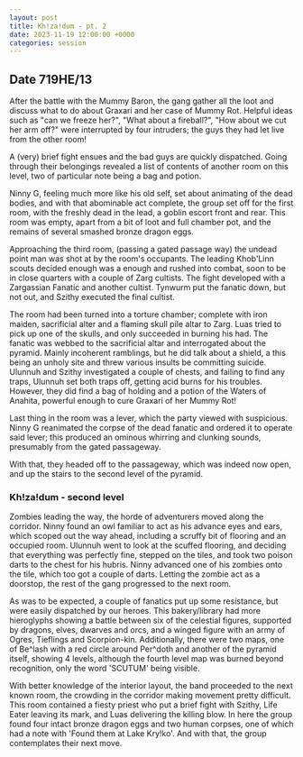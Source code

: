 ```yaml
---
layout: post
title: Kh!za!dum - pt. 2
date: 2023-11-19 12:00:00 +0000
categories: session
---
```


## Date 719HE/13

After the battle with the Mummy Baron, the gang gather all the loot and discuss
what to do about Graxari and her case of Mummy Rot. Helpful ideas such as "can
we freeze her?", "What about a fireball?", "How about we cut her arm off?" were
interrupted by four intruders; the guys they had let live from the other room!

A (very) brief fight ensues and the bad guys are quickly dispatched. Going
through their belongings revealed a list of contents of another room on this
level, two of particular note being a bag and potion.

Ninny G, feeling much more like his old self, set about animating of the dead
bodies, and with that abominable act complete, the group set off for the first
room, with the freshly dead in the lead, a goblin escort front and rear. This
room was empty, apart from a bit of loot and full chamber pot, and the remains
of several smashed bronze dragon eggs.

Approaching the third room, (passing a gated passage way) the undead point man
was shot at by the room's occupants. The leading Khob'Linn scouts decided enough
was a enough and rushed into combat, soon to be in close quarters with a couple
of Zarg cultists. The fight developed with a Zargassian Fanatic and another
cultist. Tynwurm put the fanatic down, but not out, and Szithy executed the
final cultist.

The room had been turned into a torture chamber; complete with iron maiden,
sacrificial alter and a flaming skull pile altar to Zarg. Luas tried to pick up
one of the skulls, and only succeeded in burning his had. The fanatic was webbed
to the sacrificial altar and interrogated about the pyramid. Mainly incoherent
ramblings, but he did talk about a shield, a this being an unholy site and threw
various insults be committing suicide. Ulunnuh and Szithy investigated a couple
of chests, and failing to find any traps, Ulunnuh set both traps off, getting
acid burns for his troubles. However, they did find a bag of holding and a
potion of the Waters of Anahita, powerful enough to cure Graxari of her Mummy
Rot!

Last thing in the room was a lever, which the party viewed with suspicious.
Ninny G reanimated the corpse of the dead fanatic and ordered it to operate said
lever; this produced an ominous whirring and clunking sounds, presumably from
the gated passageway.

With that, they headed off to the passageway, which was indeed now open, and up
the stairs to the second level of the pyramid.

### Kh!za!dum - second level

Zombies leading the way, the horde of adventurers moved along the corridor.
Ninny found an owl familiar to act as his advance eyes and ears, which scoped
out the way ahead, including a scruffy bit of flooring and an occupied room.
Ulunnuh went to look at the scuffed flooring, and deciding that everything was
perfectly fine, stepped on the tiles, and took two poison darts to the chest for
his hubris. Ninny advanced one of his zombies onto the tile, which too got a
couple of darts. Letting the zombie act as a doorstop, the rest of the gang
progressed to the next room.

As was to be expected, a couple of fanatics put up some resistance, but were
easily dispatched by our heroes. This bakery/library had more hieroglyphs
showing a battle between six of the celestial figures, supported by dragons,
elves, dwarves and orcs, and a winged figure with an army of Ogres, Tieflings
and Scorpion-kin. Additionally, there were two maps, one of Be^lash with a red
circle around Per^doth and another of the pyramid itself, showing 4 levels,
although the fourth level map was burned beyond recognition, only the word
'SCUTUM' being visible.

With better knowledge of the interior layout, the band proceeded to the next
known room, the crowding in the corridor making movement pretty difficult. This
room contained a fiesty priest who put a brief fight with Szithy, Life Eater
leaving its mark, and Luas delivering the killing blow. In here the group found
four intact bronze dragon eggs and two human corpses, one of which had a note
with 'Found them at Lake Kry!ko'. And with that, the group contemplates their
next move.
